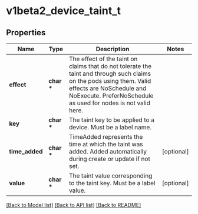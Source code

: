 # v1beta2_device_taint_t

## Properties
Name | Type | Description | Notes
------------ | ------------- | ------------- | -------------
**effect** | **char \*** | The effect of the taint on claims that do not tolerate the taint and through such claims on the pods using them. Valid effects are NoSchedule and NoExecute. PreferNoSchedule as used for nodes is not valid here. | 
**key** | **char \*** | The taint key to be applied to a device. Must be a label name. | 
**time_added** | **char \*** | TimeAdded represents the time at which the taint was added. Added automatically during create or update if not set. | [optional] 
**value** | **char \*** | The taint value corresponding to the taint key. Must be a label value. | [optional] 

[[Back to Model list]](../README.md#documentation-for-models) [[Back to API list]](../README.md#documentation-for-api-endpoints) [[Back to README]](../README.md)


